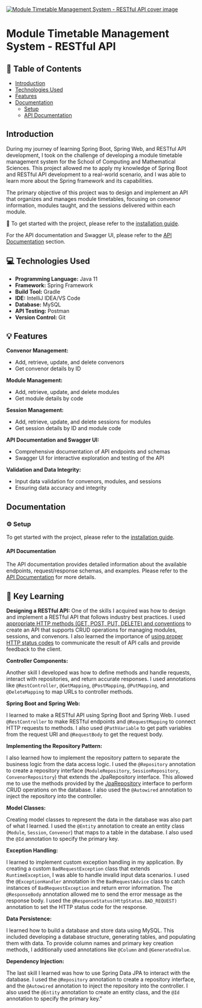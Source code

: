[![Module Timetable Management System - RESTful API cover image](./docs/cover.png)](https://app.swaggerhub.com/apis-docs/Esh07/Module-Timetable-Management-System-RESTful-API/1.0.0#/)

# Module Timetable Management System - RESTful API

## :page_facing_up: Table of Contents

- [Introduction](#introduction)
- [Technologies Used](#computer-technologies-used)
- [Features](#bulb-features)
- [Documentation](#gear-setup)
  - [Setup](#gear-setup)
  - [API Documentation](#api-documentation)

## Introduction

During my journey of learning Spring Boot, Spring Web, and RESTful API development, I took on the challenge of developing a module timetable management system for the School of Computing and Mathematical Sciences. This project allowed me to apply my knowledge of Spring Boot and RESTful API development to a real-world scenario, and I was able to learn more about the Spring framework and its capabilities.

The primary objective of this project was to design and implement an API that organizes and manages module timetables, focusing on convenor information, modules taught, and the sessions delivered within each module.

:book: To get started with the project, please refer to the [installation guide]().

For the API documentation and Swagger UI, please refer to the [API Documentation](https://app.swaggerhub.com/apis-docs/Esh07/Module-Timetable-Management-System-RESTful-API/1.0.0#/) section.

## :computer: Technologies Used

- **Programming Language:** Java 11
- **Framework:** Spring Framework
- **Build Tool:** Gradle
- **IDE:** IntelliJ IDEA/VS Code
- **Database:** MySQL
- **API Testing:** Postman
- **Version Control:** Git

## :bulb: Features

**Convenor Management:**

- Add, retrieve, update, and delete convenors
- Get convenor details by ID

**Module Management:**

- Add, retrieve, update, and delete modules
- Get module details by code

**Session Management:**

- Add, retrieve, update, and delete sessions for modules
- Get session details by ID and module code

**API Documentation and Swagger UI:**

- Comprehensive documentation of API endpoints and schemas
- Swagger UI for interactive exploration and testing of the API

**Validation and Data Integrity:**

- Input data validation for convenors, modules, and sessions
- Ensuring data accuracy and integrity

## Documentation

### :gear: Setup

To get started with the project, please refer to the [installation guide]().

#### API Documentation

The API documentation provides detailed information about the available endpoints, request/response schemas, and examples. Please refer to the [API Documentation](https://app.swaggerhub.com/apis-docs/Esh07/Module-Timetable-Management-System-RESTful-API/1.0.0#/) for more details.

<!-- // key learning points -->

## :key: Key Learning

**Designing a RESTful API:**
One of the skills I acquired was how to design and implement a RESTful API that follows industry best practices. I used [appropriate HTTP methods (GET, POST, PUT, DELETE) and conventions](https://restfulapi.net/http-methods/) to create an API that supports CRUD operations for managing modules, sessions, and convenors. I also learned the importance of [using proper HTTP status codes](https://en.wikipedia.org/wiki/List_of_HTTP_status_codes) to communicate the result of API calls and provide feedback to the client.

**Controller Components:**

Another skill I developed was how to define methods and handle requests, interact with repositories, and return accurate responses. I used annotations like `@RestController`, `@GetMapping`, `@PostMapping`, `@PutMapping`, and `@DeleteMapping` to map URLs to controller methods.

**Spring Boot and Spring Web:**

I learned to make a RESTful API using Spring Boot and Spring Web. I used `@RestController` to make RESTful endpoints and `@RequestMapping` to connect HTTP requests to methods. I also used `@PathVariable` to get path variables from the request URI and `@RequestBody` to get the request body.

**Implementing the Repository Pattern:**

I also learned how to implement the repository pattern to separate the business logic from the data access logic. I used the `@Repository` annotation to create a repository interface (`ModuleRepository`, `SessionRepository`, `ConvenorRepository`) that extends the JpaRepository interface. This allowed me to use the methods provided by the [JpaRepository](https://docs.spring.io/spring-data/data-jpa/docs/current/api/org/springframework/data/jpa/repository/JpaRepository.html) interface to perform CRUD operations on the database. I also used the `@Autowired` annotation to inject the repository into the controller.

**Model Classes:**

Creating model classes to represent the data in the database was also part of what I learned. I used the `@Entity` annotation to create an entity class (`Module`, `Session`, `Convenor`) that maps to a table in the database. I also used the `@Id` annotation to specify the primary key.

**Exception Handling:**

I learned to implement custom exception handling in my application. By creating a custom `BadRequestException` class that extends `RuntimeException`, I was able to handle invalid input data scenarios. I used the `@ExceptionHandler` annotation in the `BadRequestAdvice` class to catch instances of `BadRequestException` and return error information. The `@ResponseBody` annotation allowed me to send the error message as the response body. I used the `@ResponseStatus(HttpStatus.BAD_REQUEST)` annotation to set the HTTP status code for the response.

**Data Persistence:**

I learned how to build a database and store data using MySQL. This included developing a database structure, generating tables, and populating them with data. To provide column names and primary key creation methods, I additionally used annotations like `@Column` and `@GeneratedValue`.

**Dependency Injection:**

The last skill I learned was how to use Spring Data JPA to interact with the database. I used the `@Repository` annotation to create a repository interface, and the `@Autowired` annotation to inject the repository into the controller. I also used the `@Entity` annotation to create an entity class, and the `@Id` annotation to specify the primary key."
